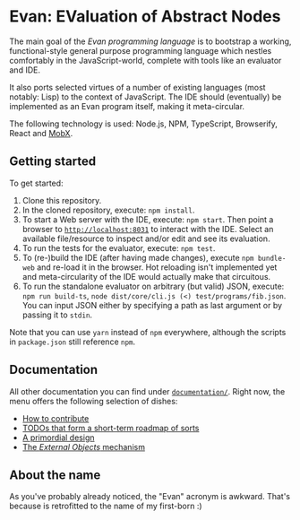 # Evan: EValuation of Abstract Nodes

The main goal of the *Evan programming language* is to bootstrap a working, functional-style general purpose programming language which nestles comfortably in the JavaScript-world, complete with tools like an evaluator and IDE.

It also ports selected virtues of a number of existing languages (most notably: Lisp) to the context of JavaScript.
The IDE should (eventually) be implemented as an Evan program itself, making it meta-circular.

The following technology is used: Node.js, NPM, TypeScript, Browserify, React and [MobX](https://mobxjs.github.io/mobx/).


## Getting started

To get started:

1. Clone this repository.
2. In the cloned repository, execute: `npm install`.
3. To start a Web server with the IDE, execute: `npm start`.
	Then point a browser to [`http://localhost:8031`](http://localhost:8031) to interact with the IDE.
	Select an available file/resource to inspect and/or edit and see its evaluation.
4. To run the tests for the evaluator, execute: `npm test`.
5. To (re-)build the IDE (after having made changes), execute `npm bundle-web` and re-load it in the browser.
	Hot reloading isn't implemented yet and meta-circularity of the IDE would actually make that circuitous.
6. To run the standalone evaluator on arbitrary (but valid) JSON, execute: `npm run build-ts`, `node dist/core/cli.js (<) test/programs/fib.json`.
	You can input JSON either by specifying a path as last argument or by passing it to `stdin`.

Note that you can use `yarn` instead of `npm` everywhere, although the scripts in `package.json` still reference `npm`.


## Documentation

All other documentation you can find under [`documentation/`](./documentation).
Right now, the menu offers the following selection of dishes:

* [How to contribute](./documentation/Contributing.md)
* [TODOs that form a short-term roadmap of sorts](./documentation/TODO.md)
* [A primordial design](./documentation/Design.md)
* [The _External Objects_ mechanism](./documentation/ExternalObjects.md)


## About the name

As you've probably already noticed, the "Evan" acronym is awkward.
That's because is retrofitted to the name of my first-born :)


